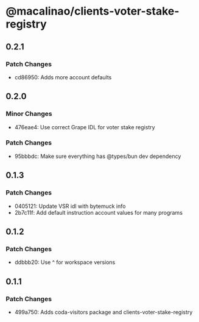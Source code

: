 # @macalinao/clients-voter-stake-registry

## 0.2.1

### Patch Changes

- cd86950: Adds more account defaults

## 0.2.0

### Minor Changes

- 476eae4: Use correct Grape IDL for voter stake registry

### Patch Changes

- 95bbbdc: Make sure everything has @types/bun dev dependency

## 0.1.3

### Patch Changes

- 0405121: Update VSR idl with bytemuck info
- 2b7c11f: Add default instruction account values for many programs

## 0.1.2

### Patch Changes

- ddbbb20: Use ^ for workspace versions

## 0.1.1

### Patch Changes

- 499a750: Adds coda-visitors package and clients-voter-stake-registry
